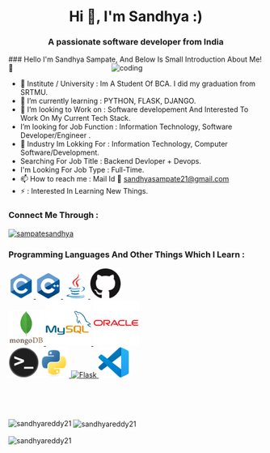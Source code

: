 <h1 align="center">Hi 👋, I'm Sandhya :)</h1>
<h3 align="center">A passionate software developer from India</h3>
### Hello I'm Sandhya Sampate, And Below Is Small Introduction About Me!👋
<img align="right"alt="coding"width="300"src="https://miro.medium.com/v2/resize:fit:679/0*F4t8-xz-b98ZcvEH.gif">

- 🔭 Institute / University  : Im A Student Of BCA. I did my graduation from SRTMU.
- 🌱 I’m currently learning  : PYTHON, FLASK, DJANGO.
- 👯 I’m looking to Work on  : Software developement And Interested To Work On My Current Tech Stack.
- I’m looking for Job Function : Information Technology, Software Developer/Engineer . 
- 💬 Industry Im Lokking For : Information Technology, Computer Software/Development. 
- Searching For Job Title : Backend Devloper + Devops.
- I'm Looking For Job Type :  Full-Time.
- 📫 How to reach me : <!--[LinkedIn Profile](https://www.linkedin.com/in/sampatesandhya/),--> Mail Id 📧 sandhyasampate21@gmail.com
- ⚡ : Interested In Learning New Things.

<h3 align="left">Connect Me Through : </h3>
<p align="left">
<a href="https://linkedin.com/in/sampatesandhya" target="blank"><img align="center" src="https://raw.githubusercontent.com/rahuldkjain/github-profile-readme-generator/master/src/images/icons/Social/linked-in-alt.svg" alt="sampatesandhya" height="30" width="40" /></a>
</p>

<h3 align="left">Programming Languages And Other Things Which I Learn  : </h3>

<p align = "left"> <a href = "https://www.cprogramming.com/" target = "_blank"> <img src = "https://raw.githubusercontent.com/devicons/devicon/master/icons/c/c-original.svg" alt = "c" width = "50" height = "50"/> </a>  <a href="https://www.w3schools.com/cpp/" target="_blank"> <img src="https://raw.githubusercontent.com/devicons/devicon/master/icons/cplusplus/cplusplus-original.svg" alt="cplusplus" width="50" height="50"/> <a href="https://www.java.com" target="_blank"> <img src="https://raw.githubusercontent.com/devicons/devicon/master/icons/java/java-original.svg" alt="java" width="50" height="50"/> </a>  <a href="https://docs.github.com/en" target="_blank"> <img src="https://raw.githubusercontent.com/github/explore/78df643247d429f6cc873026c0622819ad797942/topics/github/github.png" alt="Github" width="60" height="60"/> </a> <br> <a href="https://www.mongodb.com/" target="_blank"> <img src="https://raw.githubusercontent.com/devicons/devicon/master/icons/mongodb/mongodb-original-wordmark.svg" alt="mongodb" width="70" height="70"/> </a> <a href="https://www.mysql.com/" target="_blank"> <img src="https://raw.githubusercontent.com/devicons/devicon/master/icons/mysql/mysql-original-wordmark.svg" alt="mysql" width="90" height="90"/> </a> <a href="https://www.oracle.com/" target="_blank"> <img src="https://raw.githubusercontent.com/devicons/devicon/master/icons/oracle/oracle-original.svg" alt="oracle" width="90" height="90"/> </a>  <br> <a href="https://www.python.org" target="_blank"> <img src="https://raw.githubusercontent.com/devicons/devicon/master/icons/python/python-original.svg" alt="python" width="60" height="60"/> </a>  <a href="https://flask.palletsprojects.com/en/2.0.x/" target="_blank"> <img src="https://flask.palletsprojects.com/en/2.0.x/_static/flask-icon.png" alt="Flask" width="60" height="60"/> </a> </a> <a href="https://code.visualstudio.com/docs" target="_blank"> <img src="https://raw.githubusercontent.com/github/explore/80688e429a7d4ef2fca1e82350fe8e3517d3494d/topics/visual-studio-code/visual-studio-code.png" alt="visual-studio-code" width="60" height="60"/> </a> <a href="https://docs.microsoft.com/en-us/windows/terminal/" target="_blank"> <img align ="left" src="https://raw.githubusercontent.com/github/explore/80688e429a7d4ef2fca1e82350fe8e3517d3494d/topics/terminal/terminal.png" alt="Terminal" width="60" height="60"/> </a></p> <br><br><br>



<p><img align="left" src="https://github-readme-stats.vercel.app/api/top-langs?username=sandhyareddy21&show_icons=true&theme=highcontrast" alt="sandhyareddy21" /></p>

<p>&nbsp;<img align="center" src="https://github-readme-stats.vercel.app/api?username=sandhyareddy21&show_icons=true&theme=highcontrast" alt="sandhyareddy21" /></p>

<p><img align="center" src="https://github-readme-streak-stats.herokuapp.com/?user=sandhyareddy21&&theme=highcontrast" alt="sandhyareddy21" /></p>



<!---<br><p>&nbsp;<img align="right" src="https://github-readme-stats.vercel.app/api?username=SandhyaReddy21 &show_icons=true&locale=en" alt="SandhyaReddy21 " /></p><br> -->
